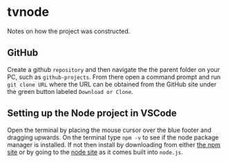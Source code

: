 # tvnode
Notes on how the project was constructed.

## GitHub
Create a github `repository` and then navigate the the parent folder on your PC, such as `github-projects`. From there open a command prompt and run `git clone URL` where the URL can be obtained from the GitHub site under the green button labeled `Download or Clone`.

## Setting up the Node project in VSCode
Open the terminal by placing the mouse cursor over the blue footer and dragging upwards.
On the terminal type `npm -v` to see if the node package manager is installed. If not then install by downloading from either [the npm site](https://www.npmjs.com/package/npm) or by going to the [node site](https://nodejs.org/en/) as it comes built into `node.js`.


